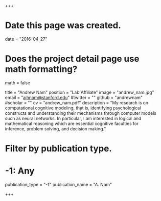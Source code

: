 +++
# Date this page was created.
date = "2016-04-27"

# Does the project detail page use math formatting?
math = false

title = "Andrew Nam"
position = "Lab Affiliate"
image = "andrew_nam.jpg"
email = "ajhnam@stanford.edu"
#twitter = ""
github = "andrewnam"
#scholar = ""
cv = "andrew_nam.pdf"
description = "My research is on computational cognitive modeling, that is, identifying psychological constructs and understanding their mechanisms through computer models such as neural networks. In particular, I am interested in logical and mathematical reasoning which are essential cognitive faculties for inference, problem solving, and decision making."

# Filter by publication type.
# -1: Any
publication_type = "-1"
publication_name = "A. Nam"
 
+++